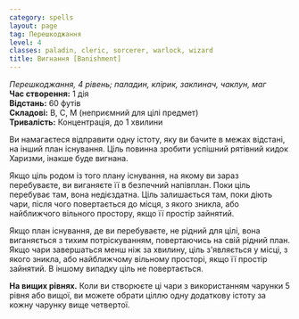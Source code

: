 ```yaml
---
category: spells
layout: page
tag: Перешкоджання
level: 4
classes: paladin, cleric, sorcerer, warlock, wizard
title: Вигнання [Banishment]
---
```


_Перешкоджання, 4 рівень; паладин, клірик, заклинач, чаклун, маг_   
**Час створення:** 1 дія   
**Відстань:** 60 футів   
**Складові:** В, С, М (неприємний для цілі предмет)   
**Тривалість:** Концентрація, до 1 хвилини   

Ви намагаєтеся відправити одну істоту, яку ви бачите в межах відстані, на інший план існування. Ціль повинна зробити успішний рятівний кидок Харизми, інакше буде вигнана.    

Якщо ціль родом із того плану існування, на якому ви зараз перебуваєте, ви виганяєте її в безпечний напівплан. Поки ціль перебуває там, вона недієздатна. Ціль залишається там, поки діють чари, після чого повертається до місця, з якого зникла, або найближчого вільного простору, якщо її простір зайнятий.    

Якщо план існування, де ви перебуваєте, не рідний для цілі, вона виганяється з тихим потріскуванням, повертаючись на свій рідний план. Якщо чари завершаться менш ніж за хвилину, ціль з'являється у місці, з якого зникла, або найближчому вільному просторі, якщо її простір зайнятий. В іншому випадку ціль не повертається.  

**На вищих рівнях.** Коли ви створюєте ці чари з використанням чарунки 5 рівня або вищої, ви можете обрати ціллю одну додаткову істоту за кожну чарунку вище четвертої. 
